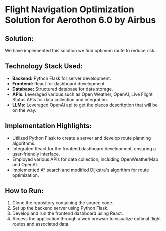 # Flight Navigation Optimization Solution for Aerothon 6.0 by Airbus

## Solution:
We have implemented this solution we find optimum route to reduce risk.

## Technology Stack Used:
- **Backend:** Python Flask for server development.
- **Frontend:** React for dashboard development.
- **Database:** Structured database for data storage.
- **APIs:** Leveraged various such as Open Weather, OpenAI, Live Flight Status APIs for data collection and integration.
- **LLMs:** Leveraged OpenAi api to get the places descritption that will be on the way.
## Implementation Highlights:
- Utilized Python Flask to create a server and develop route planning algorithms.
- Integrated React for the frontend dashboard development, ensuring a user-friendly interface.
- Employed various APIs for data collection, including OpenWeatherMap and OpenAI.
- Implemented A* search and modified Dijkstra's algorithm for route optimization.

## How to Run:
1. Clone the repository containing the source code.
2. Set up the backend server using Python Flask.
3. Develop and run the frontend dashboard using React.
4. Access the application through a web browser to visualize optimal flight routes and associated data.
